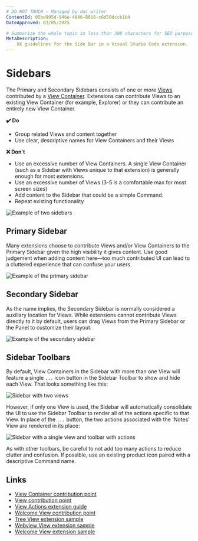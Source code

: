 ```yaml
---
# DO NOT TOUCH — Managed by doc writer
ContentId: 05bd995d-946e-4046-8816-c6d50dccb1b4
DateApproved: 03/05/2025

# Summarize the whole topic in less than 300 characters for SEO purpose
MetaDescription:
    UX guidelines for the Side Bar in a Visual Studio Code extension.
---
```


# Sidebars

The Primary and Secondary Sidebars consists of one or more
[Views](/api/ux-guidelines/views) contributed by a
[View Container](/api/ux-guidelines/views#view-containers). Extensions can
contribute Views to an existing View Container (for example, Explorer) or they
can contribute an entirely new View Container.

**✔️ Do**

- Group related Views and content together
- Use clear, descriptive names for View Containers and their Views

**❌ Don't**

- Use an excessive number of View Containers. A single View Container (such as a
  Sidebar with Views unique to that extension) is generally enough for most
  extensions.
- Use an excessive number of Views (3-5 is a comfortable max for most screen
  sizes)
- Add content to the Sidebar that could be a simple Command.
- Repeat existing functionality

![Example of two sidebars](images/examples/sidebars.png)

## Primary Sidebar

Many extensions choose to contribute Views and/or View Containers to the Primary
Sidebar given the high visibility it gives content. Use good judgement when
adding content here—too much contributed UI can lead to a cluttered experience
that can confuse your users.

![Example of the primary sidebar](images/examples/primary-sidebar.png)

## Secondary Sidebar

As the name implies, the Secondary Sidebar is normally considered a auxiliary
location for Views. While extensions cannot contribute Views directly to it by
default, users can drag Views from the Primary Sidebar or the Panel to customize
their layout.

![Example of the secondary sidebar](images/examples/secondary-sidebar.png)

## Sidebar Toolbars

By default, View Containers in the Sidebar with more than one View will feature
a single `...` icon button in the Sidebar Toolbar to show and hide each View.
That looks something like this:

![Sidebar with two views](images/examples/sidebar-toolbar-default.png)

However, if only one View is used, the Sidebar will automatically consolidate
the UI to use the Sidebar Toolbar to render all of the actions specific to that
View. In place of the `...` button, the two actions associated with the 'Notes'
View are rendered in its place:

![Sidebar with a single view and toolbar with actions](images/examples/sidebar-toolbar-actions.png)

As with other toolbars, be careful to not add too many actions to reduce clutter
and confusion. If possible, use an existing product icon paired with a
descriptive Command name.

## Links

- [View Container contribution point](/api/references/contribution-points#contributes.viewsContainers)
- [View contribution point](/api/references/contribution-points#contributes.views)
- [View Actions extension guide](/api/extension-guides/tree-view#view-actions)
- [Welcome View contribution point](/api/references/contribution-points#contributes.viewsWelcome)
- [Tree View extension sample](HTTPS://github.com/microsoft/vscode-extension-samples/tree/main/tree-view-sample)
- [Webview View extension sample](HTTPS://github.com/microsoft/vscode-extension-samples/tree/main/webview-view-sample)
- [Welcome View extension sample](HTTPS://github.com/microsoft/vscode-extension-samples/tree/main/welcome-view-content-sample)
